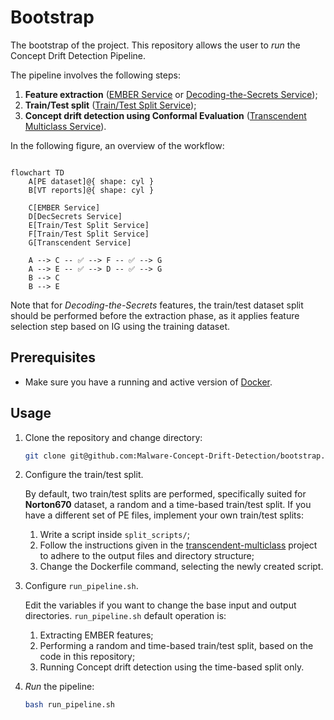 # Bootstrap

The bootstrap of the project.
This repository allows the user to *run* the Concept Drift Detection Pipeline.

The pipeline involves the following steps:

1. **Feature extraction** ([EMBER Service](https://github.com/Malware-Concept-Drift-Detection/ember-features-extraction) or [Decoding-the-Secrets Service](https://github.com/Malware-Concept-Drift-Detection/dts-features-extraction));
2. **Train/Test split** ([Train/Test Split Service](https://github.com/Malware-Concept-Drift-Detection/train-test-splits));
3. **Concept drift detection using Conformal Evaluation** ([Transcendent Multiclass Service](https://github.com/Malware-Concept-Drift-Detection/train-test-splits)).

In the following figure, an overview of the workflow:
```mermaid

flowchart TD
    A[PE dataset]@{ shape: cyl }
    B[VT reports]@{ shape: cyl }

    C[EMBER Service]
    D[DecSecrets Service]
    E[Train/Test Split Service]
    F[Train/Test Split Service]
    G[Transcendent Service]

    A --> C -- ✅ --> F -- ✅ --> G
    A --> E -- ✅ --> D -- ✅ --> G
    B --> C
    B --> E
```
Note that for *Decoding-the-Secrets* features, the train/test dataset split should be performed before the extraction phase, as it applies feature selection step based on IG using the training dataset.

## Prerequisites
- Make sure you have a running and active version of [Docker](https://docs.docker.com/engine/install/).

## Usage
1. Clone the repository and change directory:

    ```bash
    git clone git@github.com:Malware-Concept-Drift-Detection/bootstrap.git && cd bootstrap
    ```
2. Configure the train/test split.
   
    By default, two train/test splits are performed, specifically suited for **Norton670** dataset, a random and a time-based train/test split.
    If you have a different set of PE files, implement your own train/test splits:
     1. Write a script inside `split_scripts/`;
     2. Follow the instructions given in the [transcendent-multiclass](https://github.com/Malware-Concept-Drift-Detection/transcendent-multiclass) project to adhere to the output files and directory structure;
     3. Change the Dockerfile command, selecting the newly created script.

4. Configure `run_pipeline.sh`.
   
   Edit the variables if you want to change the base input and output directories.
   `run_pipeline.sh` default operation is:
   1. Extracting EMBER features;
   2. Performing a random and time-based train/test split, based on the code in this repository;
   3. Running Concept drift detection using the time-based split only.
5. *Run* the pipeline:
   
   ```bash
   bash run_pipeline.sh
   ```
